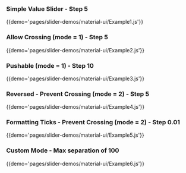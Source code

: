 ### Simple Value Slider - Step 5 
{{demo='pages/slider-demos/material-ui/Example1.js'}}

### Allow Crossing (mode = 1) - Step 5 
{{demo='pages/slider-demos/material-ui/Example2.js'}}

### Pushable (mode = 1) - Step 10
{{demo='pages/slider-demos/material-ui/Example3.js'}}

### Reversed - Prevent Crossing (mode = 2) - Step 5 
{{demo='pages/slider-demos/material-ui/Example4.js'}}

### Formatting Ticks - Prevent Crossing (mode = 2) - Step 0.01
{{demo='pages/slider-demos/material-ui/Example5.js'}}

### Custom Mode  - Max separation of 100
{{demo='pages/slider-demos/material-ui/Example6.js'}}